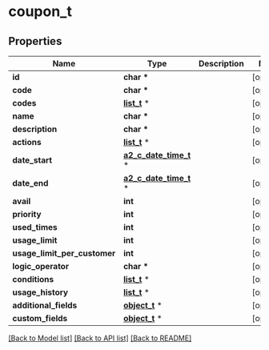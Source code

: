 # coupon_t

## Properties
Name | Type | Description | Notes
------------ | ------------- | ------------- | -------------
**id** | **char \*** |  | [optional] 
**code** | **char \*** |  | [optional] 
**codes** | [**list_t**](coupon_code.md) \* |  | [optional] 
**name** | **char \*** |  | [optional] 
**description** | **char \*** |  | [optional] 
**actions** | [**list_t**](coupon_action.md) \* |  | [optional] 
**date_start** | [**a2_c_date_time_t**](a2_c_date_time.md) \* |  | [optional] 
**date_end** | [**a2_c_date_time_t**](a2_c_date_time.md) \* |  | [optional] 
**avail** | **int** |  | [optional] 
**priority** | **int** |  | [optional] 
**used_times** | **int** |  | [optional] 
**usage_limit** | **int** |  | [optional] 
**usage_limit_per_customer** | **int** |  | [optional] 
**logic_operator** | **char \*** |  | [optional] 
**conditions** | [**list_t**](coupon_condition.md) \* |  | [optional] 
**usage_history** | [**list_t**](coupon_history.md) \* |  | [optional] 
**additional_fields** | [**object_t**](.md) \* |  | [optional] 
**custom_fields** | [**object_t**](.md) \* |  | [optional] 

[[Back to Model list]](../README.md#documentation-for-models) [[Back to API list]](../README.md#documentation-for-api-endpoints) [[Back to README]](../README.md)


